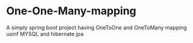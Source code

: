 # One-One-Many-mapping
A simply spring boot project having OneToOne and OneToMany mapping usinf MYSQL and hibernate jpa
